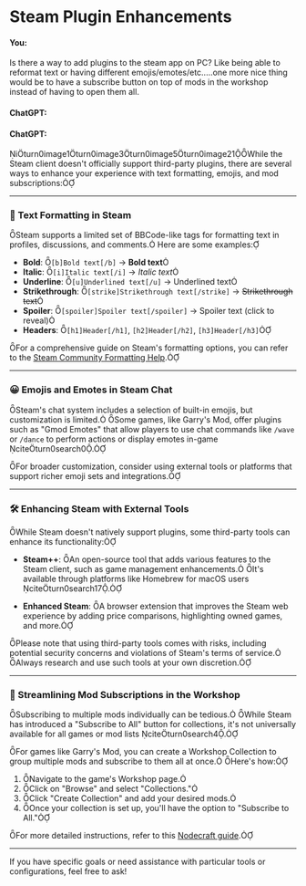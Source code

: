 # Steam Plugin Enhancements

#### You:
Is there a way to add plugins to the steam app on PC? Like being able to reformat text or having different emojis/emotes/etc.....one more nice thing would be to have a subscribe button on top of mods in the workshop instead of having to open them all. 

#### ChatGPT:


#### ChatGPT:
iturn0image1turn0image3turn0image5turn0image21While the Steam client doesn't officially support third-party plugins, there are several ways to enhance your experience with text formatting, emojis, and mod subscriptions:

---

### 📝 Text Formatting in Steam

Steam supports a limited set of BBCode-like tags for formatting text in profiles, discussions, and comments. Here are some examples:

- **Bold**: `[b]Bold text[/b]` → **Bold text**
- **Italic**: `[i]Italic text[/i]` → *Italic text*
- **Underline**: `[u]Underlined text[/u]` → Underlined text
- **Strikethrough**: `[strike]Strikethrough text[/strike]` → ~~Strikethrough text~~
- **Spoiler**: `[spoiler]Spoiler text[/spoiler]` → Spoiler text (click to reveal)
- **Headers**: `[h1]Header[/h1]`, `[h2]Header[/h2]`, `[h3]Header[/h3]`

For a comprehensive guide on Steam's formatting options, you can refer to the [Steam Community Formatting Help](https://steamcommunity.com/comment/Guide/formattinghelp).

---

### 😀 Emojis and Emotes in Steam Chat

Steam's chat system includes a selection of built-in emojis, but customization is limited. Some games, like Garry's Mod, offer plugins such as "Gmod Emotes" that allow players to use chat commands like `/wave` or `/dance` to perform actions or display emotes in-game citeturn0search0.

For broader customization, consider using external tools or platforms that support richer emoji sets and integrations.

---

### 🛠️ Enhancing Steam with External Tools

While Steam doesn't natively support plugins, some third-party tools can enhance its functionality:

- **Steam++**: An open-source tool that adds various features to the Steam client, such as game management enhancements. It's available through platforms like Homebrew for macOS users citeturn0search17.

- **Enhanced Steam**: A browser extension that improves the Steam web experience by adding price comparisons, highlighting owned games, and more.

Please note that using third-party tools comes with risks, including potential security concerns and violations of Steam's terms of service. Always research and use such tools at your own discretion.

---

### 🧩 Streamlining Mod Subscriptions in the Workshop

Subscribing to multiple mods individually can be tedious. While Steam has introduced a "Subscribe to All" button for collections, it's not universally available for all games or mod lists citeturn0search4.

For games like Garry's Mod, you can create a Workshop Collection to group multiple mods and subscribe to them all at once. Here's how:

1. Navigate to the game's Workshop page.
2. Click on "Browse" and select "Collections."
3. Click "Create Collection" and add your desired mods.
4. Once your collection is set up, you'll have the option to "Subscribe to All."

For more detailed instructions, refer to this [Nodecraft guide](https://nodecraft.com/support/games/gmod/how-to-add-workshop-collections-to-garrys-mod).

---

If you have specific goals or need assistance with particular tools or configurations, feel free to ask!
